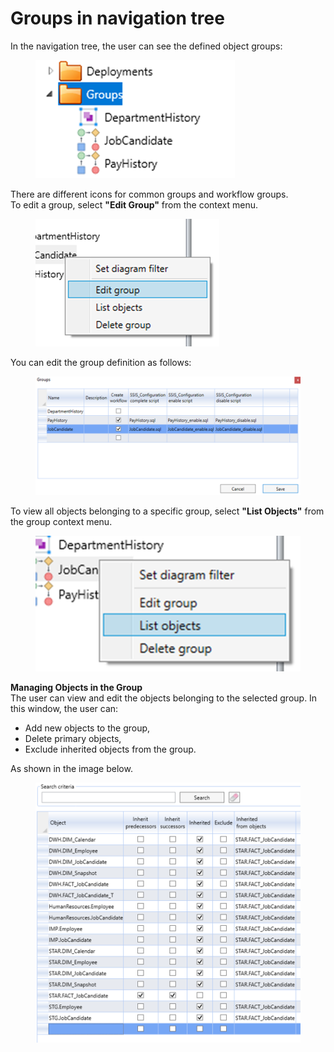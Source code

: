 # Groups in navigation tree

In the navigation tree, the user can see the defined object groups:

<figure><img src="../../.gitbook/assets/image (19).png" alt=""><figcaption></figcaption></figure>

There are different icons for common groups and workflow groups.\
To edit a group, select **"Edit Group"** from the context menu.

<figure><img src="../../.gitbook/assets/image (20).png" alt=""><figcaption></figcaption></figure>

You can edit the group definition as follows:

<figure><img src="../../.gitbook/assets/image (21).png" alt=""><figcaption></figcaption></figure>

To view all objects belonging to a specific group, select **"List Objects"** from the group context menu.

<figure><img src="../../.gitbook/assets/image (22).png" alt=""><figcaption></figcaption></figure>

**Managing Objects in the Group**\
The user can view and edit the objects belonging to the selected group. In this window, the user can:

* Add new objects to the group,
* Delete primary objects,
* Exclude inherited objects from the group.

As shown in the image below.

<figure><img src="../../.gitbook/assets/image (23).png" alt=""><figcaption></figcaption></figure>
